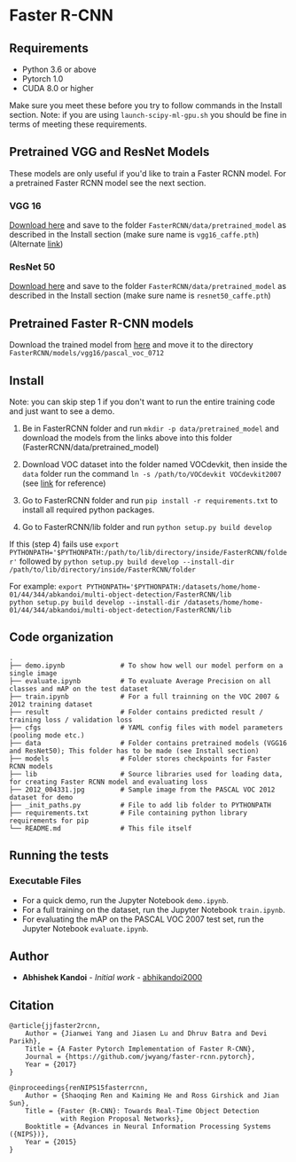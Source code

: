 # Faster R-CNN

## Requirements


   - Python 3.6 or above
   - Pytorch 1.0
   - CUDA 8.0 or higher

Make sure you meet these before you try to follow commands in the Install section. Note: if you are using `launch-scipy-ml-gpu.sh` you should be fine in terms of meeting these requirements.

## Pretrained VGG and ResNet Models

These models are only useful if you'd like to train a Faster RCNN model. For a pretrained Faster RCNN model see the next section. 

### VGG 16

[Download here](https://www.dropbox.com/s/lsf2g8e398ke6ld/vgg16_caffe.pth?dl=0) and save to the folder `FasterRCNN/data/pretrained_model` as described in the Install section (make sure name is `vgg16_caffe.pth`) (Alternate [link](https://filebox.ece.vt.edu/~jw2yang/faster-rcnn/pretrained-base-models/vgg16_caffe.pth))

### ResNet 50

[Download here](https://www.dropbox.com/s/zpu4sa2fnoxypfv/resnet50_caffe.pth?dl=0) and save to the folder `FasterRCNN/data/pretrained_model` as described in the Install section (make sure name is `resnet50_caffe.pth`)

## Pretrained Faster R-CNN models

Download the trained model from [here](https://www.dropbox.com/s/9kp7gf5tcjurtnn/faster_rcnn_11_7_3723.pth?dl=0) and move it to the directory
`FasterRCNN/models/vgg16/pascal_voc_0712`


## Install

Note: you can skip step 1 if you don't want to run the entire training code and just want to see a demo.

1. Be in FasterRCNN folder and run `mkdir -p data/pretrained_model` and download the models from the links above into this folder (FasterRCNN/data/pretrained_model)

2. Download VOC dataset into the folder named VOCdevkit, then inside the `data` folder run the command `ln -s /path/to/VOCdevkit VOCdevkit2007` (see [link](https://github.com/rbgirshick/py-faster-rcnn#beyond-the-demo-installation-for-training-and-testing-models) for reference)

3. Go to FasterRCNN folder and run `pip install -r requirements.txt` to install all required python packages.

4. Go to FasterRCNN/lib folder and run `python setup.py build develop`

If this (step 4) fails use `export PYTHONPATH='$PYTHONPATH:/path/to/lib/directory/inside/FasterRCNN/folder'` followed by `python setup.py build develop --install-dir /path/to/lib/directory/inside/FasterRCNN/folder`    

For example:
`export PYTHONPATH='$PYTHONPATH:/datasets/home/home-01/44/344/abkandoi/multi-object-detection/FasterRCNN/lib`    
`python setup.py build develop --install-dir /datasets/home/home-01/44/344/abkandoi/multi-object-detection/FasterRCNN/lib`



## Code organization

    .
    ├── demo.ipynb              # To show how well our model perform on a single image
    ├── evaluate.ipynb          # To evaluate Average Precision on all classes and mAP on the test dataset
    ├── train.ipynb             # For a full trainning on the VOC 2007 & 2012 training dataset
    ├── result                  # Folder contains predicted result / training loss / validation loss
    ├── cfgs                    # YAML config files with model parameters (pooling mode etc.)
    ├── data                    # Folder contains pretrained models (VGG16 and ResNet50); This folder has to be made (see Install section)
    ├── models                  # Folder stores checkpoints for Faster RCNN models
    ├── lib                     # Source libraries used for loading data, for creating Faster RCNN model and evaluating loss
    ├── 2012_004331.jpg         # Sample image from the PASCAL VOC 2012 dataset for demo
    ├── _init_paths.py          # File to add lib folder to PYTHONPATH
    ├── requirements.txt        # File containing python library requirements for pip
    └── README.md               # This file itself


## Running the tests

### Executable Files

* For a quick demo, run the Jupyter Notebook `demo.ipynb`.
* For a full training on the dataset, run the Jupyter Notebook `train.ipynb`.
* For evaluating the mAP on the PASCAL VOC 2007 test set, run the Jupyter Notebook `evaluate.ipynb`.

## Author

* **Abhishek Kandoi** - *Initial work* - [abhikandoi2000](https://github.com/abhikandoi2000)

## Citation

    @article{jjfaster2rcnn,
        Author = {Jianwei Yang and Jiasen Lu and Dhruv Batra and Devi Parikh},
        Title = {A Faster Pytorch Implementation of Faster R-CNN},
        Journal = {https://github.com/jwyang/faster-rcnn.pytorch},
        Year = {2017}
    }

    @inproceedings{renNIPS15fasterrcnn,
        Author = {Shaoqing Ren and Kaiming He and Ross Girshick and Jian Sun},
        Title = {Faster {R-CNN}: Towards Real-Time Object Detection
                 with Region Proposal Networks},
        Booktitle = {Advances in Neural Information Processing Systems ({NIPS})},
        Year = {2015}
    }

